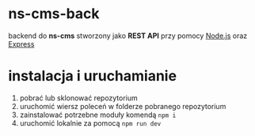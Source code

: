 # ns-cms-back

backend do **ns-cms** stworzony jako **REST API** przy pomocy [Node.js](https://nodejs.org/en/) oraz [Express](https://expressjs.com/)

<!-- ### działające demo aplikacji można znaleźć [tutaj](https://ns-cms-back.herokuapp.com/) -->

# instalacja i uruchamianie

1. pobrać lub sklonować repozytorium
2. uruchomić wiersz poleceń w folderze pobranego repozytorium
2. zainstalować potrzebne moduły komendą `npm i`
3. uruchomić lokalnie za pomocą `npm run dev`
